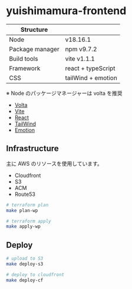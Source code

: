 # yuishimamura-frontend

| Structure       |                    |
| --------------- | ------------------ |
| Node            | v18.16.1           |
| Package manager | npm v9.7.2         |
| Build tools     | vite v1.1.1        |
| Framework       | react + typeScript |
| CSS             | tailWind + emotion |

※ Node のパッケージマネージャーは volta を推奨

- [Volta](https://volta.sh/)
- [Vite](https://ja.vitejs.dev/)
- [React](https://ja.react.dev/)
- [TailWind](https://tailwindcss.com/)
- [Emotion](https://emotion.sh/)

## Infrastructure

主に AWS のリソースを使用しています。

- Cloudfront
- S3
- ACM
- Route53

```sh
# terraform plan
make plan-wp

# terraform apply
make apply-wp
```

## Deploy

```sh
# upload to S3
make deploy-s3

# deploy to cloudfront
make deploy-cf
```
